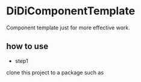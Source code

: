 # DiDiComponentTemplate
Component template just for more effective work.

## how to use

- step1

clone this project to a package such as 
